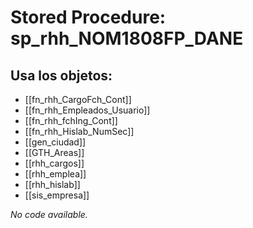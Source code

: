 # Stored Procedure: sp_rhh_NOM1808FP_DANE

## Usa los objetos:
- [[fn_rhh_CargoFch_Cont]]
- [[fn_rhh_Empleados_Usuario]]
- [[fn_rhh_fchIng_Cont]]
- [[fn_rhh_Hislab_NumSec]]
- [[gen_ciudad]]
- [[GTH_Areas]]
- [[rhh_cargos]]
- [[rhh_emplea]]
- [[rhh_hislab]]
- [[sis_empresa]]

*No code available.*
